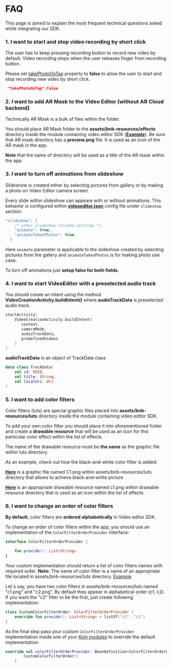 # FAQ  
This page is aimed to explain the most frequent technical questions asked while integrating our SDK.  

### 1. I want to start and stop video recording by short click  
The user has to keep pressing recording button to record new video by default. Video recording stops when the user releases finger from recording button.  

Please set [takePhotoOnTap](https://github.com/Banuba/ve-sdk-android-integration-sample/blob/main/app/src/main/assets/camera.json#4) property to **false** to allow the user to start and stop recording new video by short click.  
``` json
 "takePhotoOnTap":false
```

### 2. I want to add AR Mask to the Video Editor (without AR Cloud backend)

Technically AR Mask is a bulk of files within the folder.

You should place AR Mask folder to the **assets/bnb-resources/effects** directory inside the module containing video editor SDK ([**Example**](https://github.com/Banuba/ve-sdk-android-integration-sample/tree/main/app/src/main/assets/bnb-resources/effects)). Be sure that AR mask directory has a **preview.png** file. It is used as an icon of the AR mask in the app.

**Note** that the name of directory will be used as a title of the AR mask within the app.

### 3. I want to turn off animations from slideshow

Slideshow is created either by selecting pictures from gallery or by making a photo on Video Editor camera screen.

Every slide within slideshow can appeare with or without animations. This behavior is configured within [**videoeditor.json**](https://github.com/Banuba/ve-sdk-android-integration-sample/blob/main/app/src/main/assets/videoeditor.json#L29) config file under ```slideshow``` section:
```kotlin
"slideshow": {
    /* other slideshow related settings */
    "animate": true,
    "animateTakenPhotos": true
  }
```
Here ```animate``` parameter is applicable to the slideshow created by selecting pictures from the gallery and ```animateTakenPhotos``` is for making photo use case.

To turn off animations just **setup false for both fields**.

### 4. I want to start VideoEditor with a preselected audio track

You should create an intent using the method **VideoCreationActivity.buildIntent()** where **audioTrackData** is preselected audio track.

```kotlin
startActivity(
    VideoCreationActivity.buildIntent(
       context,
       cameraMode,
       audioTrackData,
       predefinedVideos
    )
)
```
**audioTrackData** is an object of TrackData class

```kotlin
data class TrackData(
    val id: UUID,
    val title: String,
    val localUri: Uri
)
```

### 5. I want to add color filters

Color filters (luts) are special graphic files placed into **assets/bnb-resources/luts** directory inside the module containing video editor SDK.

To add your own color filter you should place it into aforementioned folder and create a **drawable resource** that will be used as an icon for this particular color effect within the list of effects.

The name of the drawable resource must be **the same** as the graphic file within luts directory.

As an example, check out how the black-and-white color filter is added: 

[**Here**](https://github.com/Banuba/ve-sdk-android-integration-sample/blob/main/app/src/main/assets/bnb-resources/luts/C1.png) is a graphic file named C1.png within assets/bnb-resources/luts directory that allows to achieve black-and-white picture

[**Here**](https://github.com/Banuba/ve-sdk-android-integration-sample/blob/main/app/src/main/res/drawable/c1.png) is an appropriate drawable resource named c1.png within drawable resource directory that is used as an icon within the list of effects

### 6. I want to change an order of color filters

**By default**, color filters are **ordered alphabetically** in Video editor SDK.

To change an order of color filters within the app, you should use an implementation of the ```ColorFilterOrderProvider``` interface:
```kotlin 
interface ColorFilterOrderProvider {

    fun provide(): List<String>
}
```
Your custom implementation should return a list of color filters names with required order. **Note:** The name of color filter is a name of an appropriate file located in assets/bnb-resources/luts directory. [Example](https://github.com/Banuba/ve-sdk-android-integration-sample/blob/main/app/src/main/assets/bnb-resources/luts/C1.png). 

Let`s say, you have two color filters in assets/bnb-resources/luts named "c1.png" and "c2.png". By default they appear in alphabetical order (c1, c2). If you want the "c2" filter to be the first, just create following implementation:
```kotlin
class CustomColorFilterOrder: ColorFilterOrderProvider {
    override fun provide(): List<String> = listOf("c2", "c1")
}
```

As the final step pass your custom ```ColorFilterOrderProvider``` implementation inside one of your [Koin modules](https://github.com/Banuba/ve-sdk-android-integration-sample#configure-di) to override the default implementation:

```kotlin
override val colorFilterOrderProvider: BeanDefinition<ColorFilterOrderProvider> = single(override = true) {
        CustomColorFilterOrder()
    }
```





